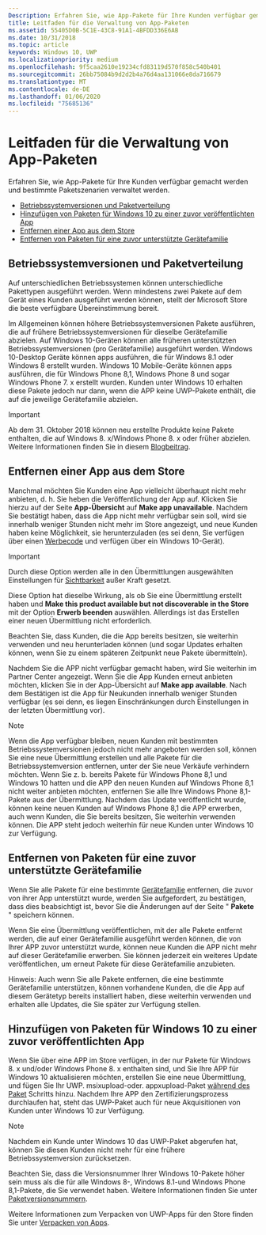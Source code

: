 ```yaml
---
Description: Erfahren Sie, wie App-Pakete für Ihre Kunden verfügbar gemacht werden und bestimmte Paketszenarien verwaltet werden.
title: Leitfaden für die Verwaltung von App-Paketen
ms.assetid: 55405D0B-5C1E-43C8-91A1-4BFDD336E6AB
ms.date: 10/31/2018
ms.topic: article
keywords: Windows 10, UWP
ms.localizationpriority: medium
ms.openlocfilehash: 9f5caa2610e19234cfd83119d570f858c540b401
ms.sourcegitcommit: 26bb75084b9d2d2b4a76d4aa131066e8da716679
ms.translationtype: MT
ms.contentlocale: de-DE
ms.lasthandoff: 01/06/2020
ms.locfileid: "75685136"
---
```

# <a name="guidance-for-app-package-management"></a>Leitfaden für die Verwaltung von App-Paketen

Erfahren Sie, wie App-Pakete für Ihre Kunden verfügbar gemacht werden und bestimmte Paketszenarien verwaltet werden.

-   [Betriebssystemversionen und Paketverteilung](#os-versions-and-package-distribution)
-   [Hinzufügen von Paketen für Windows 10 zu einer zuvor veröffentlichten App](#adding-packages-for-windows-10-to-a-previously-published-app)
-   [Entfernen einer App aus dem Store](#removing-an-app-from-the-store)
-   [Entfernen von Paketen für eine zuvor unterstützte Gerätefamilie](#removing-packages-for-a-previously-supported-device-family)


## <a name="os-versions-and-package-distribution"></a>Betriebssystemversionen und Paketverteilung

Auf unterschiedlichen Betriebssystemen können unterschiedliche Pakettypen ausgeführt werden. Wenn mindestens zwei Pakete auf dem Gerät eines Kunden ausgeführt werden können, stellt der Microsoft Store die beste verfügbare Übereinstimmung bereit.

Im Allgemeinen können höhere Betriebssystemversionen Pakete ausführen, die auf frühere Betriebssystemversionen für dieselbe Gerätefamilie abzielen. Auf Windows 10-Geräten können alle früheren unterstützten Betriebssystemversionen (pro Gerätefamilie) ausgeführt werden. Windows 10-Desktop Geräte können apps ausführen, die für Windows 8.1 oder Windows 8 erstellt wurden. Windows 10 Mobile-Geräte können apps ausführen, die für Windows Phone 8,1, Windows Phone 8 und sogar Windows Phone 7. x erstellt wurden. Kunden unter Windows 10 erhalten diese Pakete jedoch nur dann, wenn die APP keine UWP-Pakete enthält, die auf die jeweilige Gerätefamilie abzielen.

> [!IMPORTANT]
> Ab dem 31. Oktober 2018 können neu erstellte Produkte keine Pakete enthalten, die auf Windows 8. x/Windows Phone 8. x oder früher abzielen. Weitere Informationen finden Sie in diesem [Blogbeitrag](https://blogs.windows.com/windowsdeveloper/2018/08/20/important-dates-regarding-apps-with-windows-phone-8-x-and-earlier-and-windows-8-8-1-packages-submitted-to-microsoft-store).


## <a name="removing-an-app-from-the-store"></a>Entfernen einer App aus dem Store

Manchmal möchten Sie Kunden eine App vielleicht überhaupt nicht mehr anbieten, d. h. Sie heben die Veröffentlichung der App auf. Klicken Sie hierzu auf der Seite **App-Übersicht** auf **Make app unavailable**. Nachdem Sie bestätigt haben, dass die App nicht mehr verfügbar sein soll, wird sie innerhalb weniger Stunden nicht mehr im Store angezeigt, und neue Kunden haben keine Möglichkeit, sie herunterzuladen (es sei denn, Sie verfügen über einen [Werbecode](generate-promotional-codes.md) und verfügen über ein Windows 10-Gerät).

> [!IMPORTANT]
> Durch diese Option werden alle in den Übermittlungen ausgewählten Einstellungen für [Sichtbarkeit](choose-visibility-options.md#discoverability) außer Kraft gesetzt. 

Diese Option hat dieselbe Wirkung, als ob Sie eine Übermittlung erstellt haben und **Make this product available but not discoverable in the Store** mit der Option **Erwerb beenden** auswählen. Allerdings ist das Erstellen einer neuen Übermittlung nicht erforderlich.

Beachten Sie, dass Kunden, die die App bereits besitzen, sie weiterhin verwenden und neu herunterladen können (und sogar Updates erhalten können, wenn Sie zu einem späteren Zeitpunkt neue Pakete übermitteln).

Nachdem Sie die APP nicht verfügbar gemacht haben, wird Sie weiterhin im Partner Center angezeigt. Wenn Sie die App Kunden erneut anbieten möchten, klicken Sie in der App-Übersicht auf **Make app available**. Nach dem Bestätigen ist die App für Neukunden innerhalb weniger Stunden verfügbar (es sei denn, es liegen Einschränkungen durch Einstellungen in der letzten Übermittlung vor).

> [!NOTE]
> Wenn die App verfügbar bleiben, neuen Kunden mit bestimmten Betriebssystemversionen jedoch nicht mehr angeboten werden soll, können Sie eine neue Übermittlung erstellen und alle Pakete für die Betriebssystemversion entfernen, unter der Sie neue Verkäufe verhindern möchten. Wenn Sie z. b. bereits Pakete für Windows Phone 8,1 und Windows 10 hatten und die APP den neuen Kunden auf Windows Phone 8,1 nicht weiter anbieten möchten, entfernen Sie alle Ihre Windows Phone 8,1-Pakete aus der Übermittlung. Nachdem das Update veröffentlicht wurde, können keine neuen Kunden auf Windows Phone 8,1 die APP erwerben, auch wenn Kunden, die Sie bereits besitzen, Sie weiterhin verwenden können. Die APP steht jedoch weiterhin für neue Kunden unter Windows 10 zur Verfügung.


## <a name="removing-packages-for-a-previously-supported-device-family"></a>Entfernen von Paketen für eine zuvor unterstützte Gerätefamilie

Wenn Sie alle Pakete für eine bestimmte [Gerätefamilie](https://docs.microsoft.com/uwp/extension-sdks/device-families-overview) entfernen, die zuvor von ihrer App unterstützt wurde, werden Sie aufgefordert, zu bestätigen, dass dies beabsichtigt ist, bevor Sie die Änderungen auf der Seite " **Pakete** " speichern können.

Wenn Sie eine Übermittlung veröffentlichen, mit der alle Pakete entfernt werden, die auf einer Gerätefamilie ausgeführt werden können, die von Ihrer APP zuvor unterstützt wurde, können neue Kunden die APP nicht mehr auf dieser Gerätefamilie erwerben. Sie können jederzeit ein weiteres Update veröffentlichen, um erneut Pakete für diese Gerätefamilie anzubieten.

Hinweis: Auch wenn Sie alle Pakete entfernen, die eine bestimmte Gerätefamilie unterstützen, können vorhandene Kunden, die die App auf diesem Gerätetyp bereits installiert haben, diese weiterhin verwenden und erhalten alle Updates, die Sie später zur Verfügung stellen.


<a name="adding-packages-for-windows-10-to-a-previously-published-app"></a>

## <a name="adding-packages-for-windows10-to-a-previously-published-app"></a>Hinzufügen von Paketen für Windows 10 zu einer zuvor veröffentlichten App

Wenn Sie über eine APP im Store verfügen, in der nur Pakete für Windows 8. x und/oder Windows Phone 8. x enthalten sind, und Sie Ihre APP für Windows 10 aktualisieren möchten, erstellen Sie eine neue Übermittlung, und fügen Sie Ihr UWP. msixupload-oder. appxupload-Paket [während des Paket](upload-app-packages.md) Schritts hinzu. Nachdem Ihre APP den Zertifizierungsprozess durchlaufen hat, steht das UWP-Paket auch für neue Akquisitionen von Kunden unter Windows 10 zur Verfügung.

> [!NOTE]
> Nachdem ein Kunde unter Windows 10 das UWP-Paket abgerufen hat, können Sie diesen Kunden nicht mehr für eine frühere Betriebssystemversion zurücksetzen. 

Beachten Sie, dass die Versionsnummer Ihrer Windows 10-Pakete höher sein muss als die für alle Windows 8-, Windows 8.1-und Windows Phone 8,1-Pakete, die Sie verwendet haben. Weitere Informationen finden Sie unter [Paketversionsnummern](package-version-numbering.md).

Weitere Informationen zum Verpacken von UWP-Apps für den Store finden Sie unter [Verpacken von Apps](../packaging/index.md).
